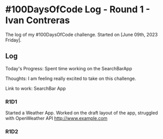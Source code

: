 # #100DaysOfCode Log - Round 1 - Ivan Contreras

The log of my #100DaysOfCode challenge. Started on [June 09th, 2023 Friday].

## Log
Today's Progress: Spent time working on the SearchBarApp

Thoughts: I am feeling really excited to take on this challenge.

Link to work: SearchBar App
### R1D1 
Started a Weather App. Worked on the draft layout of the app, struggled with OpenWeather API http://www.example.com

### R1D2
